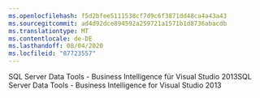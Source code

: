 ```yaml
---
ms.openlocfilehash: f5d2bfee5111538cf7d9c6f3871dd48ca4a43a43
ms.sourcegitcommit: ad4d92dce894592a259721a1571b1d8736abacdb
ms.translationtype: MT
ms.contentlocale: de-DE
ms.lasthandoff: 08/04/2020
ms.locfileid: "87723557"
---
```

<span data-ttu-id="66e4a-101">SQL Server Data Tools \- Business Intelligence für Visual Studio 2013</span><span class="sxs-lookup"><span data-stu-id="66e4a-101">SQL Server Data Tools \- Business Intelligence for Visual Studio 2013</span></span>
